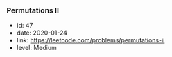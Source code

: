 ### Permutations II

* id: 47
* date: 2020-01-24
* link: https://leetcode.com/problems/permutations-ii
* level: Medium
